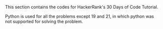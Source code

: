 This section contains the codes for HackerRank's 30 Days of Code Tutorial.

Python is used for all the problems except 19 and 21, in which python was not supported for solving the problem.

